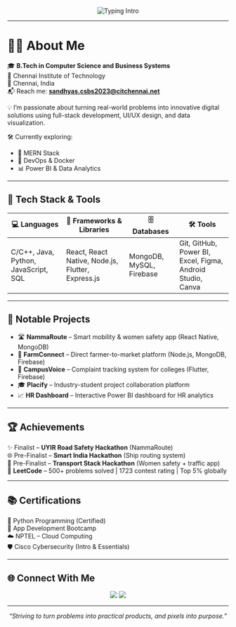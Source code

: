 
<!-- Animated Typing SVG -->
<p align="center">
  <img src="https://readme-typing-svg.demolab.com?font=Fira+Code&pause=1000&color=00F58C&center=true&vCenter=true&width=600&lines=Hi+there!+I'm+Sandhya+Senthil+Kumar+%F0%9F%91%8B;B.Tech+CSBS+Student+%7C+Full+Stack+Developer;UI%2FUX+Designer+%7C+Problem+Solver+%F0%9F%A7%91%E2%80%8D%F0%9F%92%BB" alt="Typing Intro" />
</p>

---

# 👩‍💻 About Me

🎓 **B.Tech in Computer Science and Business Systems**  
🏫 Chennai Institute of Technology  
📍 Chennai, India  
📬 Reach me: **sandhyas.csbs2023@citchennai.net**

💡 I’m passionate about turning real-world problems into innovative digital solutions using full-stack development, UI/UX design, and data visualization.

🛠️ Currently exploring:
- 🚀 MERN Stack
- 🐳 DevOps & Docker
- 📊 Power BI & Data Analytics

---

## 🔧 Tech Stack & Tools

| 💻 Languages | 🧩 Frameworks & Libraries | 🗄️ Databases | 🛠️ Tools |
|--------------|---------------------------|--------------|-----------|
| C/C++, Java, Python, JavaScript, SQL | React, React Native, Node.js, Flutter, Express.js | MongoDB, MySQL, Firebase | Git, GitHub, Power BI, Excel, Figma, Android Studio, Canva |

---

## 🌟 Notable Projects

- 🛣️ **NammaRoute** – Smart mobility & women safety app (React Native, MongoDB)  
- 🌾 **FarmConnect** – Direct farmer-to-market platform (Node.js, MongoDB, Firebase)  
- 🏫 **CampusVoice** – Complaint tracking system for colleges (Flutter, Firebase)  
- 🎓 **Placify** – Industry-student project collaboration platform  
- 📈 **HR Dashboard** – Interactive Power BI dashboard for HR analytics  

---

## 🏆 Achievements

✨ Finalist – **UYIR Road Safety Hackathon** (NammaRoute)  
🌐 Pre-Finalist – **Smart India Hackathon** (Ship routing system)  
🚦 Pre-Finalist – **Transport Stack Hackathon** (Women safety + traffic app)  
🏅 **LeetCode** – 500+ problems solved | 1723 contest rating | Top 5% globally  

---

## 📚 Certifications

📜 Python Programming (Certified)  
📱 App Development Bootcamp  
☁️ NPTEL – Cloud Computing  
🛡️ Cisco Cybersecurity (Intro & Essentials)  

---

## 🌐 Connect With Me

<p align="center">
  <a href="https://github.com/Stellarsands"><img src="https://img.shields.io/badge/GitHub-Stellarsands-181717?style=for-the-badge&logo=github" /></a>
  <a href="https://linkedin.com/in/sandhya-s-"><img src="https://img.shields.io/badge/LinkedIn-sandhya--s--0077B5?style=for-the-badge&logo=linkedin&logoColor=white" /></a>
</p>

---

<p align="center"><i>“Striving to turn problems into practical products, and pixels into purpose.”</i></p>
